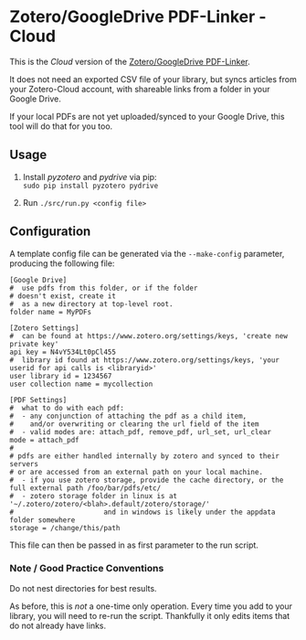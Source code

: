 # **Zotero/GoogleDrive PDF-Linker - Cloud** #

This is the *Cloud* version of the [Zotero/GoogleDrive PDF-Linker](https://github.com/mtekman/ZoteroGoogleDrive-PDFLinker).

It does not need an exported CSV file of your library, but syncs articles from your Zotero-Cloud account, with shareable links from a folder in your Google Drive.

If your local PDFs are not yet uploaded/synced to your Google Drive, this tool will do that for you too.

## Usage

 1. Install *pyzotero* and *pydrive* via pip:  
        `sudo pip install pyzotero pydrive`


 2. Run `./src/run.py <config file>`


## Configuration

A template config file can be generated via the `--make-config` parameter, producing the following file:


	[Google Drive]
	#  use pdfs from this folder, or if the folder
	# doesn't exist, create it
	#  as a new directory at top-level root.
	folder name = MyPDFs

	[Zotero Settings]
	#  can be found at https://www.zotero.org/settings/keys, 'create new private key'
	api key = N4vY534Lt0pCl455
	#  library id found at https://www.zotero.org/settings/keys, 'your userid for api calls is <libraryid>'
	user library id = 1234567
	user collection name = mycollection

	[PDF Settings]
	#  what to do with each pdf:
	#  - any conjunction of attaching the pdf as a child item,
	#    and/or overwriting or clearing the url field of the item
	#  - valid modes are: attach_pdf, remove_pdf, url_set, url_clear
	mode = attach_pdf
	#
	# pdfs are either handled internally by zotero and synced to their servers
	# or are accessed from an external path on your local machine.
	#  - if you use zotero storage, provide the cache directory, or the full external path /foo/bar/pdfs/etc/
	#  - zotero storage folder in linux is at '~/.zotero/zotero/<blah>.default/zotero/storage/'
	#                      and in windows is likely under the appdata folder somewhere
	storage = /change/this/path

This file can then be passed in as first parameter to the run script.


### Note / Good Practice Conventions

 Do not nest directories for best results.
 
 As before, this is *not* a one-time only operation. Every time you add to your library, you will need to re-run the script. Thankfully it only edits items that do not already have links.
